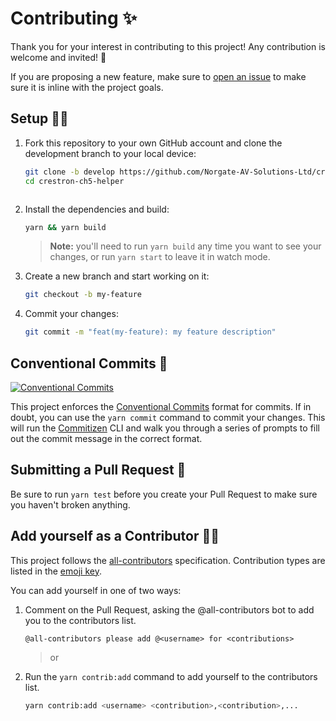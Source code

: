 # Contributing ✨

Thank you for your interest in contributing to this project! Any contribution is welcome and invited! 🙌

If you are proposing a new feature, make sure to [open an issue](https://github.com/Norgate-AV-Solutions-Ltd/react-hooks/issues/new/choose) to make sure it is inline with the project goals.

## Setup :technologist:

1.  Fork this repository to your own GitHub account and clone the development branch to your local device:

    ```bash
    git clone -b develop https://github.com/Norgate-AV-Solutions-Ltd/crestron-ch5-helper.git
    cd crestron-ch5-helper
    ```

    ```

    ```

2.  Install the dependencies and build:

    ```bash
    yarn && yarn build
    ```

    > **Note:** you'll need to run `yarn build` any time you want to see your changes, or run `yarn start` to leave it in watch mode.

3.  Create a new branch and start working on it:

    ```bash
    git checkout -b my-feature
    ```

4.  Commit your changes:

    ```bash
    git commit -m "feat(my-feature): my feature description"
    ```

## Conventional Commits 📝

[![Conventional Commits](https://img.shields.io/badge/Conventional%20Commits-1.0.0-%23FE5196?logo=conventionalcommits&logoColor=white)](https://conventionalcommits.org)

This project enforces the [Conventional Commits](https://www.conventionalcommits.org/en/v1.0.0/) format for commits. If in doubt, you can use the `yarn commit` command to commit your changes. This will run the [Commitizen](https://commitizen-tools.github.io/commitizen/) CLI and walk you through a series of prompts to fill out the commit message in the correct format.

## Submitting a Pull Request 🚀

Be sure to run `yarn test` before you create your Pull Request to make sure you haven't broken anything.

## Add yourself as a Contributor 🙋‍♂️

This project follows the [all-contributors](https://allcontributors.org) specification. Contribution types are listed in the [emoji key](https://allcontributors.org/docs/en/emoji-key).

You can add yourself in one of two ways:

1.  Comment on the Pull Request, asking the @all-contributors bot to add you to the contributors list.

    ```
    @all-contributors please add @<username> for <contributions>
    ```

    > or

2.  Run the `yarn contrib:add` command to add yourself to the contributors list.

    ```bash
    yarn contrib:add <username> <contribution>,<contribution>,...
    ```
